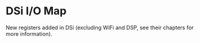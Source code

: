 # DSi I/O Map

New registers added in DSi (excluding WiFi and DSP, see their chapters for more information).
